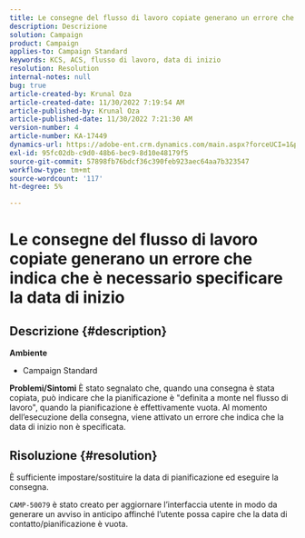 ```yaml
---
title: Le consegne del flusso di lavoro copiate generano un errore che indica che è necessario specificare la data di inizio
description: Descrizione
solution: Campaign
product: Campaign
applies-to: Campaign Standard
keywords: KCS, ACS, flusso di lavoro, data di inizio
resolution: Resolution
internal-notes: null
bug: true
article-created-by: Krunal Oza
article-created-date: 11/30/2022 7:19:54 AM
article-published-by: Krunal Oza
article-published-date: 11/30/2022 7:21:30 AM
version-number: 4
article-number: KA-17449
dynamics-url: https://adobe-ent.crm.dynamics.com/main.aspx?forceUCI=1&pagetype=entityrecord&etn=knowledgearticle&id=5eea425e-7f70-ed11-9561-6045bd006a22
exl-id: 95fc02db-c9d0-48b6-bec9-8d10e48179f5
source-git-commit: 57898fb76bdcf36c390feb923aec64aa7b323547
workflow-type: tm+mt
source-wordcount: '117'
ht-degree: 5%

---
```


# Le consegne del flusso di lavoro copiate generano un errore che indica che è necessario specificare la data di inizio

## Descrizione {#description}

<b>Ambiente</b>
- Campaign Standard



<b>Problemi/Sintomi</b>
È stato segnalato che, quando una consegna è stata copiata, può indicare che la pianificazione è &quot;definita a monte nel flusso di lavoro&quot;, quando la pianificazione è effettivamente vuota. Al momento dell’esecuzione della consegna, viene attivato un errore che indica che la data di inizio non è specificata.


## Risoluzione {#resolution}


È sufficiente impostare/sostituire la data di pianificazione ed eseguire la consegna.

`CAMP-50079` è stato creato per aggiornare l’interfaccia utente in modo da generare un avviso in anticipo affinché l’utente possa capire che la data di contatto/pianificazione è vuota.
